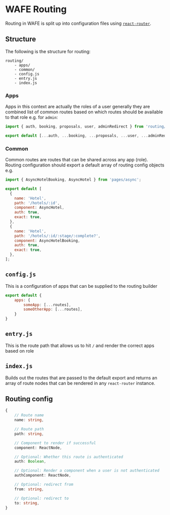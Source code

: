 # WAFE Routing

Routing in WAFE is split up into configuration files using [`react-router`](https://github.com/ReactTraining/react-router).

## Structure

The following is the structure for routing:

```
routing/
    - apps/
    - common/
    - config.js
    - entry.js
    - index.js
```

### Apps

Apps in this context are actually the roles of a user generally they are combined list of common routes based on which routes should be available to that role e.g. for `admin`:

```js
import { auth, booking, proposals, user, adminRedirect } from 'routing/common';

export default [...auth, ...booking, ...proposals, ...user, ...adminRedirect];
```

### Common

Common routes are routes that can be shared across any app (role).  Routing configuration should export a default array of routing config objects e.g.

```js
import { AsyncHotelBooking, AsyncHotel } from 'pages/async';

export default [
  {
    name: 'Hotel',
    path: '/hotels/:id',
    component: AsyncHotel,
    auth: true,
    exact: true,
  },
  {
    name: 'Hotel',
    path: '/hotels/:id/:stage/:complete?',
    component: AsyncHotelBooking,
    auth: true,
    exact: true,
  },
];
```

## `config.js`

This is a configuration of apps that can be supplied to the routing builder

```js
export default {
    apps: {
        someApp: [...routes],
        someOtherApp: [...routes],
    }
}
```

## `entry.js`

This is the route path that allows us to hit `/` and render the correct apps based on role

## `index.js`

Builds out the routes that are passed to the default export and returns an array of route nodes that can be rendered in any `react-router` instance.

## Routing config
```ts
{
    // Route name
    name: string,

    // Route path
    path: string,

    // Component to render if successful
    component: ReactNode,

    // Optional: Whether this route is authenticated
    auth: Boolean,

    // Optional: Render a component when a user is not authenticated
    authComponent: ReactNode,

    // Optional: redirect from
    from: string,

    // Optional: redirect to
    to: string,
}
```